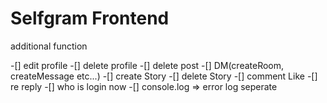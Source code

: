 # Selfgram Frontend

additional function

-[] edit profile
-[] delete profile
-[] delete post
-[] DM(createRoom, createMessage etc...)
-[] create Story
-[] delete Story
-[] comment Like
-[] re reply
-[] who is login now
-[] console.log => error log seperate